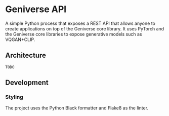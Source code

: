 # Geniverse API

A simple Python process that exposes a REST API that allows anyone
to create applications on top of the Geniverse core library. It
uses PyTorch and the Geniverse core libraries to expose generative
models such as VQGAN+CLIP.

## Architecture

`TODO`

## Development

### Styling

The project uses the Python Black formatter and Flake8 as the
linter.
